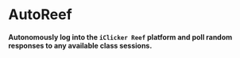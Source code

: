 # AutoReef
#### Autonomously log into the `iClicker Reef` platform and poll random responses to any available class sessions.
